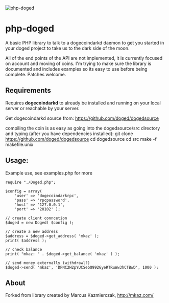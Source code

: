 ![php-doged](http://i.imgur.com/1ZsHcUo.png)
# php-doged

A basic PHP library to talk to a dogecoindarkd daemon to get you started in your doged project to take us to the dark side of the moon.

All of the end points of the API are not implemented, it is currently focused on account and moving of coins. I'm trying to make sure the library is documented and includes examples so its easy to use before being complete.  Patches welcome.


## Requirements

Requires **dogecoindarkd** to already be installed and running on your local server or reachable by your server.  

Get dogecoindarkd source from: https://github.com/doged/dogedsource

compiling the coin is as easy as going into the dogedsource/src directory and typing (after you have dependencies installed):
git clone https://github.com/doged/dogedsource
cd dogedsource
cd src
make -f makefile.unix

## Usage:

Example use, see examples.php for more

```
require "./Doged.php";

$config = array(
    'user' => 'dogecoindarkrpc',
    'pass' => 'rpcpassword',
    'host' => '127.0.0.1',
    'port' => '20102' );

// create client conncetion
$doged = new Doged( $config );

// create a new address
$address = $doged->get_address( 'mkaz' );
print( $address );

// check balance 
print( "mkaz: " . $doged->get_balance( 'mkaz' ) );

// send money externally (withdrawl?)
$doged->send( 'mkaz', 'DPNC2H2pYUCSebQ992GyeRTRuWw3hCTBwD', 1000 );

```


## About

Forked from library created by Marcus Kazmierczak, http://mkaz.com/


